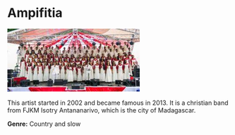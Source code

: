 # Ampifitia

![Ampifitia](ampifitia.jpg)

This artist started in 2002 and became famous in 2013. It is a christian band from FJKM Isotry Antananarivo, which is  the city of Madagascar.

**Genre:** Country and slow

